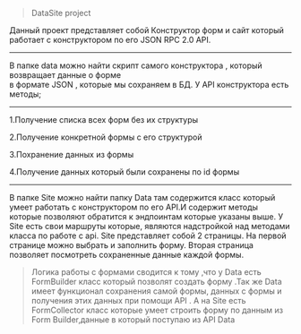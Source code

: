 
>DataSite project


Данный проект представляет собой Конструктор форм и сайт который работает с конструктором по его JSON RPC 2.0 API.
***


В папке data можно найти скрипт самого конструктора , который возвращает данные о форме   
в формате JSON , которые мы сохраняем в БД. У API конструктора есть  методы;
***
1.Получение списка  всех форм без их структуры     

2.Получение конкретной формы с его структурой   

3.Похранение данных из формы  

4.Получение данных который были сохранены по id формы  

***
В папке Site можно найти папку Data там содержится класс который умеет работать с конструктором по его API.И содержит методы которые позволяют обратится к эндпоинтам которые указаны выше. У Site есть свои маршруты которые,  являются надстройкой над методами класса по работе с api. 
Site представляет собой 2 страницы. На первой странице можно выбрать и заполнить форму. Вторая страница позволяет посмотреть сохраненные данные каждой формы.

>Логика работы с формами сводится к тому ,что у Data есть FormBuilder класс который позволят создать форму .Так же Data имеет функционал сохранения самой формы, данных с формы и получения этих данных при помощи API . А на Site есть FormCollector класс которые умеет строить форму по данным  из Form Builder,данные в который поступаю из API Data
